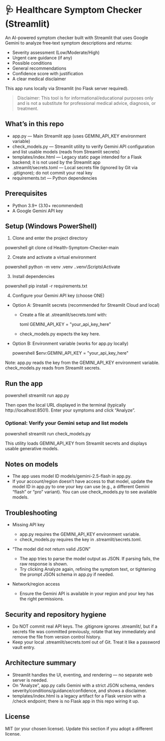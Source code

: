 # 🩺 Healthcare Symptom Checker (Streamlit)

An AI-powered symptom checker built with Streamlit that uses Google Gemini to analyze free‑text symptom descriptions and returns:

- Severity assessment (Low/Moderate/High)
- Urgent care guidance (if any)
- Possible conditions
- General recommendations
- Confidence score with justification
- A clear medical disclaimer

This app runs locally via Streamlit (no Flask server required).

> Disclaimer: This tool is for informational/educational purposes only and is not a substitute for professional medical advice, diagnosis, or treatment.

## What’s in this repo

- app.py — Main Streamlit app (uses GEMINI_API_KEY environment variable)
- check_models.py — Streamlit utility to verify Gemini API configuration and list usable models (reads from Streamlit secrets)
- templates/index.html — Legacy static page intended for a Flask backend; it is not used by the Streamlit app
- .streamlit/secrets.toml — Local secrets file (ignored by Git via .gitignore); do not commit your real key
- requirements.txt — Python dependencies

## Prerequisites

- Python 3.9+ (3.10+ recommended)
- A Google Gemini API key

## Setup (Windows PowerShell)

1) Clone and enter the project directory

powershell
git clone <your-repo-url>
cd Health-Symptom-Checker-main


2) Create and activate a virtual environment

powershell
python -m venv .venv
.\.venv\Scripts\Activate


3) Install dependencies

powershell
pip install -r requirements.txt


4) Configure your Gemini API key (choose ONE)

- Option A: Streamlit secrets (recommended for Streamlit Cloud and local)
    - Create a file at .streamlit/secrets.toml with:
    
        toml
        GEMINI_API_KEY = "your_api_key_here"
        
    - check_models.py expects the key here.

- Option B: Environment variable (works for app.py locally)
  
    powershell
    $env:GEMINI_API_KEY = "your_api_key_here"
    

Note: app.py reads the key from the GEMINI_API_KEY environment variable. check_models.py reads from Streamlit secrets.

## Run the app

powershell
streamlit run app.py


Then open the local URL displayed in the terminal (typically http://localhost:8501). Enter your symptoms and click “Analyze”.

### Optional: Verify your Gemini setup and list models

powershell
streamlit run check_models.py


This utility loads GEMINI_API_KEY from Streamlit secrets and displays usable generative models.

## Notes on models

- The app uses model ID models/gemini-2.5-flash in app.py.
- If your account/region doesn’t have access to that model, update the model ID in app.py to one your key can use (e.g., a different Gemini “flash” or “pro” variant). You can use check_models.py to see available models.

## Troubleshooting

- Missing API key
    - app.py requires the GEMINI_API_KEY environment variable.
    - check_models.py requires the key in .streamlit/secrets.toml.

- “The model did not return valid JSON”
    - The app tries to parse the model output as JSON. If parsing fails, the raw response is shown.
    - Try clicking Analyze again, refining the symptom text, or tightening the prompt JSON schema in app.py if needed.

- Network/region access
    - Ensure the Gemini API is available in your region and your key has the right permissions.

## Security and repository hygiene

- Do NOT commit real API keys. The .gitignore ignores .streamlit/, but if a secrets file was committed previously, rotate that key immediately and remove the file from version control history.
- Keep your local .streamlit/secrets.toml out of Git. Treat it like a password vault entry.

## Architecture summary

- Streamlit handles the UI, eventing, and rendering — no separate web server is needed.
- On “Analyze”, app.py calls Gemini with a strict JSON schema, renders severity/conditions/guidance/confidence, and shows a disclaimer.
- templates/index.html is a legacy artifact for a Flask version with a /check endpoint; there is no Flask app in this repo wiring it up.

## License

MIT (or your chosen license). Update this section if you adopt a different license.

